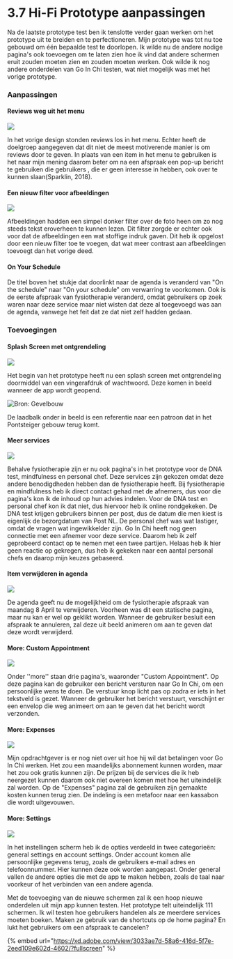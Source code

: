 # 3.7 Hi-Fi Prototype aanpassingen

Na de laatste prototype test ben ik tenslotte verder gaan werken om het prototype uit te breiden en te perfectioneren. Mijn prototype was tot nu toe gebouwd om één bepaalde test te doorlopen. Ik wilde nu de andere nodige pagina's ook toevoegen om te laten zien hoe ik vind dat andere schermen eruit zouden moeten zien en zouden moeten werken. Ook wilde ik nog andere onderdelen van Go In Chi testen, wat niet mogelijk was met het vorige prototype.



### Aanpassingen

#### Reviews weg uit het menu

![](../.gitbook/assets/3-reviews2.jpg)

In het vorige design stonden reviews los in het menu. Echter heeft de doelgroep aangegeven dat dit niet de meest motiverende manier is om reviews door te geven. In plaats van een item in het menu te gebruiken is het naar mijn mening daarom beter om na een afspraak een pop-up bericht te gebruiken die gebruikers , die er geen interesse in hebben, ook over te kunnen slaan\(Sparklin, 2018\).



#### Een nieuw filter voor afbeeldingen

![](../.gitbook/assets/new-home%20%281%29.jpg)

Afbeeldingen hadden een simpel donker filter over de foto heen om zo nog steeds tekst eroverheen te kunnen lezen. Dit filter zorgde er echter ook voor dat de afbeeldingen een wat stoffige indruk gaven. Dit heb ik opgelost door een nieuw filter toe te voegen, dat wat meer contrast aan afbeeldingen toevoegt dan het vorige deed.

#### On Your Schedule

De titel boven het stukje dat doorlinkt naar de agenda is veranderd van "On the schedule" naar "On your schedule" om verwarring te voorkomen. Ook is de eerste afspraak van fysiotherapie veranderd, omdat gebruikers op zoek waren naar deze service maar niet wisten dat deze al toegevoegd was aan de agenda, vanwege het feit dat ze dat niet zelf hadden gedaan.



### Toevoegingen

#### Splash Screen met ontgrendeling

![](../.gitbook/assets/ezgif-4-913258211f5a.gif)

Het begin van het prototype heeft nu een splash screen met ontgrendeling doormiddel van een vingerafdruk of wachtwoord. Deze komen in beeld wanneer de app wordt geopend.

![Bron: Gevelbouw](../.gitbook/assets/de-pontsteiger-amsterdam.jpg)

De laadbalk onder in beeld is een referentie naar een patroon dat in het Pontsteiger gebouw terug komt. 



#### Meer services

![](../.gitbook/assets/nieuwe-services.jpg)

Behalve fysiotherapie zijn er nu ook pagina's in het prototype voor de DNA test, mindfulness en personal chef. Deze services zijn gekozen omdat deze andere benodigdheden hebben dan de fysiotherapie heeft. Bij fysiotherapie en mindfulness heb ik direct contact gehad met de afnemers, dus voor die pagina's kon ik de inhoud op hun advies indelen. Voor de DNA test en personal chef kon ik dat niet, dus hiervoor heb ik online rondgekeken. De DNA test krijgen gebruikers binnen per post, dus de datum die men kiest is eigenlijk de bezorgdatum van Post NL. De personal chef was wat lastiger, omdat de vragen wat ingewikkelder zijn. Go In Chi heeft nog geen connectie met een afnemer voor deze service. Daarom heb ik zelf geprobeerd contact op te nemen met een twee partijen. Helaas heb ik hier geen reactie op gekregen, dus heb ik gekeken naar een aantal personal chefs en daarop mijn keuzes gebaseerd.



#### Item verwijderen in agenda

![](../.gitbook/assets/ezgif-4-908039126e5a.gif)

De agenda geeft nu de mogelijkheid om de fysiotherapie afspraak van maandag 8 April te verwijderen. Voorheen was dit een statische pagina, maar nu kan er wel op geklikt worden. Wanneer de gebruiker besluit een afspraak te annuleren, zal deze uit beeld animeren om aan te geven dat deze wordt verwijderd.



#### More: Custom Appointment

![](../.gitbook/assets/ezgif-4-ee0735633d3d.gif)

Onder ''more'' staan drie pagina's, waaronder "Custom Appointment". Op deze pagina kan de gebruiker een bericht versturen naar Go In Chi, om een persoonlijke wens te doen. De verstuur knop licht pas op zodra er iets in het tekstveld is gezet. Wanneer de gebruiker het bericht verstuurt, verschijnt er een envelop die weg animeert om aan te geven dat het bericht wordt verzonden.



#### More: Expenses

![](../.gitbook/assets/expenses.jpg)

Mijn opdrachtgever is er nog niet over uit  hoe hij wil dat betalingen voor Go In Chi werken. Het zou een maandelijks abonnement kunnen worden, maar het zou ook gratis kunnen zijn. De prijzen bij de services die ik heb neergezet kunnen daarom ook niet overeen komen met hoe het uiteindelijk zal worden. Op de "Expenses" pagina zal de gebruiken zijn gemaakte kosten kunnen terug zien. De indeling is een metafoor naar een kassabon die wordt uitgevouwen.



#### More: Settings

![](../.gitbook/assets/ezgif-4-4d02fed949c3.gif)

In het instellingen scherm heb ik de opties verdeeld in twee categorieën: general settings en account settings. Onder account komen alle persoonlijke gegevens terug, zoals de gebruikers e-mail adres en telefoonnummer. Hier kunnen deze ook worden aangepast. Onder general vallen de andere opties die met de app te maken hebben, zoals de taal naar voorkeur of het verbinden van een andere agenda.



Met de toevoeging van de nieuwe schermen zal ik een hoop nieuwe onderdelen uit mijn app kunnen testen. Het prototype telt uiteindelijk 111 schermen. Ik wil testen hoe gebruikers handelen als ze meerdere services moeten boeken. Maken ze gebruik van de shortcuts op de home pagina? En lukt het gebruikers om een afspraak te cancelen?



{% embed url="https://xd.adobe.com/view/3033ae7d-58a6-416d-5f7e-2eed109e602d-4602/?fullscreen" %}



